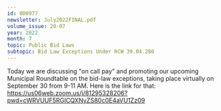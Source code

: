 ```yaml
---
id: 000977
newsletter: July2022FINAL.pdf
volume_issue: 20-07
year: 2022
month: 7
topic: Public Bid Laws
subtopic: Bid Law Exceptions Under RCW 39.04.280
---
```


Today we are discussing "on call pay" and promoting our upcoming Municipal Roundtable on the bid-law exceptions, taking place virtually on September 30 from 9-11 AM. Here is the link for that: https://us06web.zoom.us/j/81295328206?pwd=cWRVUUF5RGlCQXNyZS80c0E4aVU1Zz09